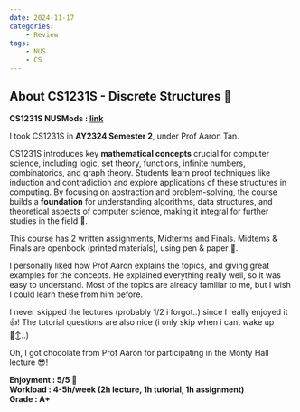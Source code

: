 ```yaml
---
date: 2024-11-17
categories:
    - Review
tags:
    - NUS
    - CS
---
```


## About CS1231S - Discrete Structures 🐣

**CS1231S NUSMods : [link](https://nusmods.com/courses/CS1231S/discrete-structures)**

I took CS1231S in **AY2324 Semester 2**, under Prof Aaron Tan. 

CS1231S introduces key **mathematical concepts** crucial for computer science, including logic, set theory, functions, infinite numbers, combinatorics, and graph theory. Students learn proof techniques like induction and contradiction and explore applications of these structures in computing. By focusing on abstraction and problem-solving, the course builds a **foundation** for understanding algorithms, data structures, and theoretical aspects of computer science, making it integral for further studies in the field 💅.

This course has 2 written assignments, Midterms and Finals. Midtems & Finals are openbook (printed materials), using pen & paper 🤧.

I personally liked how Prof Aaron explains the topics, and giving great examples for the concepts. He explained everything really well, so it was easy to understand. Most of the topics are already familiar to me, but I wish I could learn these from him before.

I never skipped the lectures (probably 1/2 i forgot..) since I really enjoyed it 👍! The tutorial questions are also nice (i only skip when i cant wake up 🙂‍↕️..)

Oh, I got chocolate from Prof Aaron for participating in the Monty Hall lecture 😎!

**Enjoyment : 5/5 🫶**</br>
**Workload : 4-5h/week (2h lecture, 1h tutorial, 1h assignment)**</br>
**Grade : A+**</br>

